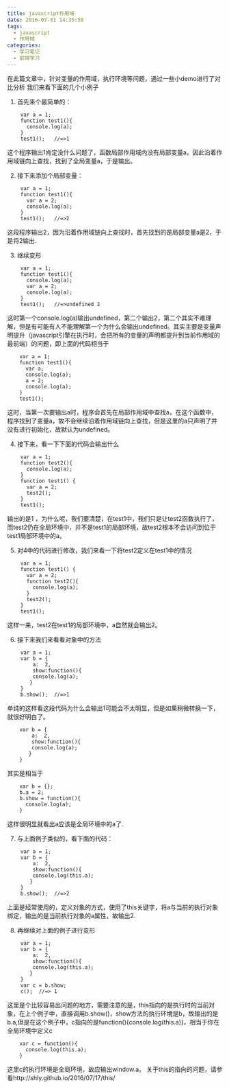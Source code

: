 ```yaml
---
title: javascript作用域
date: 2016-07-31 14:35:58
tags: 
  - javascript
  - 作用域
categories:
  - 学习笔记
  - 前端学习
---
```

在此篇文章中，针对变量的作用域，执行环境等问题，通过一些小demo进行了对比分析
我们来看下面的几个小例子
<!-- more -->

1. 首先来个最简单的：

		var a = 1;
		function test1(){
		  console.log(a);
		}
		test1();   //=>1
这个程序输出1肯定没什么问题了，函数局部作用域内没有局部变量a，因此沿着作用域链向上查找，找到了全局变量a，于是输出。

2. 接下来添加个局部变量：

		var a = 1;
		function test1(){
		  var a = 2;
		  console.log(a);
		}
		test1();   //=>2
这段程序输出2，因为沿着作用域链向上查找时，首先找到的是局部变量a是2，于是将2输出.

3. 继续变形

		var a = 1;
		function test1(){
		  console.log(a);
		  var a = 2;
		  console.log(a);
		}
		test1();   //=>undefined 2
这时第一个console.log(a)输出undefined，第二个输出2，第二个其实不难理解，但是有可能有人不能理解第一个为什么会输出undefined。其实主要是变量声明提升（javascript引擎在执行时，会把所有的变量的声明都提升到当前作用域的最前端）的问题，即上面的代码相当于

		var a = 1;
		function test1(){
		  var a;
		  console.log(a);
		  a = 2;
		  console.log(a);
		}
		test1();
这时，当第一次要输出a时，程序会首先在局部作用域中查找a，在这个函数中，程序找到了变量a，故不会继续沿着作用域链向上查找，但是这里的a只声明了并没有进行初始化，故默认为undefined。

4. 接下来，看一下下面的代码会输出什么

		var a = 1;
		function test2(){
		  console.log(a);
		}
		function test1() {
		  var a = 2;
		  test2();
		}
		test1();
输出的是1 ，为什么呢，我们要清楚，在test1中，我们只是让test2函数执行了，而test2仍在全局环境中，并不是test1的局部环境，故test2根本不会访问到位于test1局部环境中的a。

5. 对4中的代码进行修改，我们来看一下将test2定义在test1中的情况

		var a = 1;
		function test1() {
		  var a = 2;
		  function test2(){
		    console.log(a);
		  }
		  test2();
		}
		test1();
这样一来，test2在test1的局部环境中，a自然就会输出2。

6. 接下来我们来看看对象中的方法

		var a = 1;
		var b = {
		    a: 	2,
		    show:function(){
			console.log(a);
		   }
		}
		b.show();  //=>1
单纯的这样看这段代码为什么会输出1可能会不太明显，但是如果稍微转换一下，就很好明白了。

		var b = {
		    a: 	2,
		    show:function(){
			console.log(a);
		   }
		}
其实是相当于

		var b = {};
		b.a = 2;
		b.show = function(){
		  console.log(a);
		}
这样很明显就看出a应该是全局环境中的a了.

7. 与上面例子类似的，看下面的代码：

		var a = 1;
		var b = {
		    a: 	2,
		    show:function(){
			console.log(this.a);
		   }
		}
		b.show();  //=>2
上面是经常使用的，定义对象的方式，使用了this关键字，将a与当前的执行对象绑定，输出的是当前执行对象的a属性，故输出2.

8. 再继续对上面的例子进行变形

		var a = 1;
		var b = {
		    a: 	2,
		    show:function(){
			console.log(this.a);
		   }
		}
		var c = b.show;
		c();  //=> 1
这里是个比较容易出问题的地方，需要注意的是，this指向的是执行时的当前对象，在上个例子中，直接调用b.show()，show方法的执行环境是b，故输出的是b.a,但是在这个例子中，c指向的是function(){console.log(this.a)}，相当于你在全局环境中定义c

		var c = function(){
		  console.log(this.a);
		}
这里c的执行环境是全局环境，故应输出window.a。
关于this的指向的问题，请参看http://shly.github.io/2016/07/17/this/